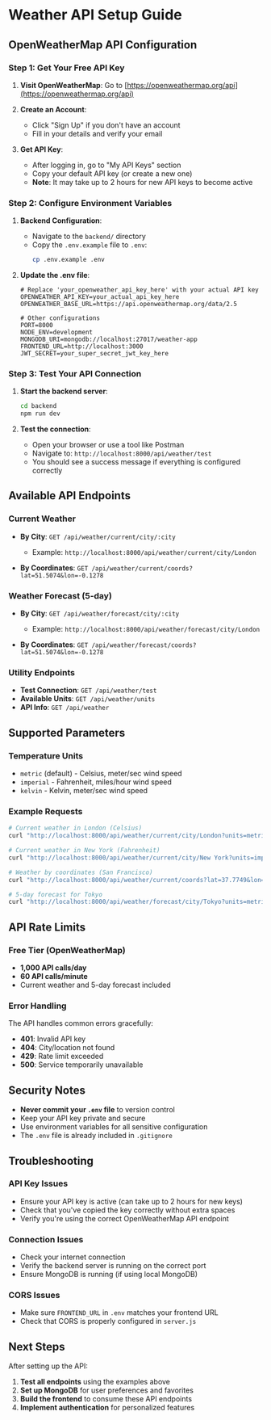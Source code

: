 # Weather API Setup Guide

## OpenWeatherMap API Configuration

### Step 1: Get Your Free API Key

1. **Visit OpenWeatherMap**: Go to [https://openweathermap.org/api](https://openweathermap.org/api)

2. **Create an Account**: 
   - Click "Sign Up" if you don't have an account
   - Fill in your details and verify your email

3. **Get API Key**:
   - After logging in, go to "My API Keys" section
   - Copy your default API key (or create a new one)
   - **Note**: It may take up to 2 hours for new API keys to become active

### Step 2: Configure Environment Variables

1. **Backend Configuration**:
   - Navigate to the `backend/` directory
   - Copy the `.env.example` file to `.env`:
     ```bash
     cp .env.example .env
     ```
   
2. **Update the .env file**:
   ```env
   # Replace 'your_openweather_api_key_here' with your actual API key
   OPENWEATHER_API_KEY=your_actual_api_key_here
   OPENWEATHER_BASE_URL=https://api.openweathermap.org/data/2.5
   
   # Other configurations
   PORT=8000
   NODE_ENV=development
   MONGODB_URI=mongodb://localhost:27017/weather-app
   FRONTEND_URL=http://localhost:3000
   JWT_SECRET=your_super_secret_jwt_key_here
   ```

### Step 3: Test Your API Connection

1. **Start the backend server**:
   ```bash
   cd backend
   npm run dev
   ```

2. **Test the connection**:
   - Open your browser or use a tool like Postman
   - Navigate to: `http://localhost:8000/api/weather/test`
   - You should see a success message if everything is configured correctly

## Available API Endpoints

### Current Weather
- **By City**: `GET /api/weather/current/city/:city`
  - Example: `http://localhost:8000/api/weather/current/city/London`
  
- **By Coordinates**: `GET /api/weather/current/coords?lat=51.5074&lon=-0.1278`

### Weather Forecast (5-day)
- **By City**: `GET /api/weather/forecast/city/:city`
  - Example: `http://localhost:8000/api/weather/forecast/city/London`
  
- **By Coordinates**: `GET /api/weather/forecast/coords?lat=51.5074&lon=-0.1278`

### Utility Endpoints
- **Test Connection**: `GET /api/weather/test`
- **Available Units**: `GET /api/weather/units`
- **API Info**: `GET /api/weather`

## Supported Parameters

### Temperature Units
- `metric` (default) - Celsius, meter/sec wind speed
- `imperial` - Fahrenheit, miles/hour wind speed  
- `kelvin` - Kelvin, meter/sec wind speed

### Example Requests

```bash
# Current weather in London (Celsius)
curl "http://localhost:8000/api/weather/current/city/London?units=metric"

# Current weather in New York (Fahrenheit)
curl "http://localhost:8000/api/weather/current/city/New York?units=imperial"

# Weather by coordinates (San Francisco)
curl "http://localhost:8000/api/weather/current/coords?lat=37.7749&lon=-122.4194&units=metric"

# 5-day forecast for Tokyo
curl "http://localhost:8000/api/weather/forecast/city/Tokyo?units=metric"
```

## API Rate Limits

### Free Tier (OpenWeatherMap)
- **1,000 API calls/day**
- **60 API calls/minute**
- Current weather and 5-day forecast included

### Error Handling

The API handles common errors gracefully:

- **401**: Invalid API key
- **404**: City/location not found
- **429**: Rate limit exceeded
- **500**: Service temporarily unavailable

## Security Notes

- **Never commit your `.env` file** to version control
- Keep your API key private and secure
- Use environment variables for all sensitive configuration
- The `.env` file is already included in `.gitignore`

## Troubleshooting

### API Key Issues
- Ensure your API key is active (can take up to 2 hours for new keys)
- Check that you've copied the key correctly without extra spaces
- Verify you're using the correct OpenWeatherMap API endpoint

### Connection Issues
- Check your internet connection
- Verify the backend server is running on the correct port
- Ensure MongoDB is running (if using local MongoDB)

### CORS Issues
- Make sure `FRONTEND_URL` in `.env` matches your frontend URL
- Check that CORS is properly configured in `server.js`

## Next Steps

After setting up the API:

1. **Test all endpoints** using the examples above
2. **Set up MongoDB** for user preferences and favorites
3. **Build the frontend** to consume these API endpoints
4. **Implement authentication** for personalized features
